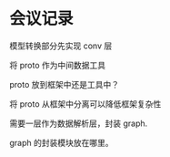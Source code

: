 # 会议记录

模型转换部分先实现 conv 层

将 proto 作为中间数据工具

proto 放到框架中还是工具中？

将 proto 从框架中分离可以降低框架复杂性

需要一层作为数据解析层，封装 graph.

graph 的封装模块放在哪里。